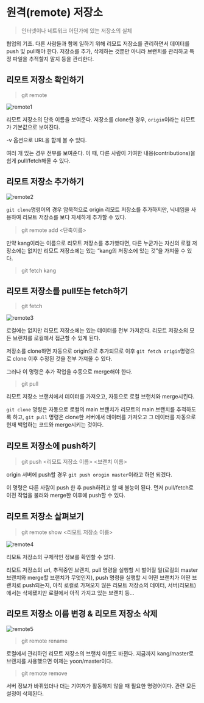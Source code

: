 # 원격(remote) 저장소

> 인터넷이나 네트워크 어딘가에 있는 저장소의 실체
> 

협업의 기초. 다른 사람들과 함께 일하기 위해 리모트 저장소를 관리하면서 데이터를 push 및 pull해야 한다. 저장소를 추가, 삭제하는 것뿐만 아니라 브랜치를 관리하고 특정 파일을 추적할지 말지 등을 관리한다.

## 리모트 저장소 확인하기

> git remote
> 

![remote1](https://user-images.githubusercontent.com/97890886/183672872-6e372b63-018a-414a-9e00-3b4067f72f10.png)

리모트 저장소의 단축 이름을 보여준다. 저장소를 clone한 경우, `origin`이라는 리모트가 기본값으로 보여진다.

-v 옵션으로 URL을 함께 볼 수 있다.

여러 개 있는 경우 전부를 보여준다.  이 때, 다른 사람이 기여한 내용(contributions)을 쉽게 pull/fetch해올 수 있다.

## 리모트 저장소 추가하기


![remote2](https://user-images.githubusercontent.com/97890886/183672881-c698decd-fbf9-4f4f-8922-8d19dcc2ef95.png)

`git clone`명령어의 경우 암묵적으로 origin 리모트 저장소를 추가하지만, 닉네임을 사용하여 리모트 저장소를 보다 자세하게 추가할 수 있다.

> git remote add <단축이름> <url>
> 

만약 kang이라는 이름으로 리모트 저장소를 추가했다면, 다른 누군가는 자신의 로컬 저장소에는 없지만 리모트 저장소에는 있는 “kang의 저장소에 있는 것”을 가져올 수 있다.

> git fetch kang
> 

## 리모트 저장소를 pull또는 fetch하기

> git fetch <remote>
> 

![remote3](https://user-images.githubusercontent.com/97890886/183672885-dc559c8d-cc5b-474d-b679-8a3a4f24070d.png)

로컬에는 없지만 리모트 저장소에는 있는 데이터를 전부 가져온다. 리모트 저장소의 모든 브랜치를 로컬에서 접근할 수 있게 된다.

저장소를 clone하면 자동으로 origin으로 추가되므로 이후 `git fetch origin`명령으로 clone 이후 수정된 것을 전부 가져올 수 있다. 

그러나 이 명령은 추가 작업을 수동으로 merge해야 한다.

> git pull
> 

리모트 저장소 브랜치에서 데이터를 가져오고, 자동으로 로컬 브랜치와 merge시킨다.

`git clone` 명령은 자동으로 로컬의 main 브랜치가 리모트의 main 브랜치를 추적하도록 하고, `git pull` 명령은 clone한 서버에서 데이터를 가져오고 그 데이터를 자동으로 현재 백업하는 코드와 merge시키는 것이다.

## 리모트 저장소에 push하기

> git push <리모트 저장소 이름> <브랜치 이름>
> 


origin 서버에 push할 경우 `git push orogin master`이라고 하면 되겠다.

이 명령은 다른 사람이 push 한 후 push하려고 할 때 불능이 된다. 먼저 pull/fetch로 이전 작업을 불러와 merge한 이후에 push할 수 있다.

## 리모트 저장소 살펴보기

> git remote show <리모트 저장소 이름>


![remote4](https://user-images.githubusercontent.com/97890886/183672887-789bf257-b89a-472f-8d68-0b4c0988801c.png)

리모트 저장소의 구체적인 정보를 확인할 수 있다. 

리모트 저장소의 url, 추적중인 브랜치, pull 명령을 실행할 시 벌어질 일(로컬의 master 브랜치와 merge할 브랜치가 무엇인지), push 명령을 실행할 시 어떤 브랜치가 어떤 브랜치로 push되는지, 아직 로컬로 가져오지 않은 리모트 저장소의 데이터, 서버(리모트)에서는 삭제됐지만 로컬에서 아직 가지고 있는 브랜치 등…

## 리모트 저장소 이름 변경 & 리모트 저장소 삭제



![remote5](https://user-images.githubusercontent.com/97890886/183672890-9c9a2d2d-75bf-484c-ae20-911123b3429f.png)


> git remote rename
> 

로컬에서 관리하던 리모트 저장소의 브랜치 이름도 바뀐다. 지금까지 kang/master로 브랜치를 사용했으면 이제는 yoon/master이다.

> git remote remove
> 

서버 정보가 바뀌었더나 더는 기여자가 활동하지 않을 때 필요한 명령어이다. 관련 모든 설정이 삭제된다.